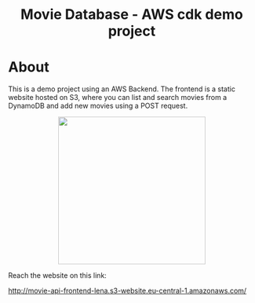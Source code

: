 <h1 align="center">Movie Database - AWS cdk demo project</h1>

# About

This is a demo project using an AWS Backend.
The frontend is a static website hosted on S3, where you can list and search movies from a DynamoDB and add new movies using a POST request.

<p align="center">
  <img 
  src="./images/lucid_chart.png"
  raw=true 
  style="height:300px"
  />
</p>

Reach the website on this link:

http://movie-api-frontend-lena.s3-website.eu-central-1.amazonaws.com/